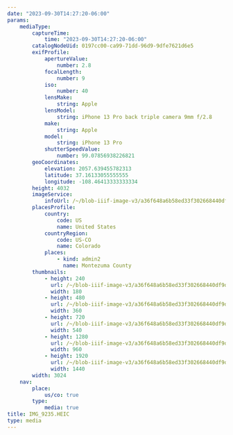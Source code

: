 ```yaml
---
date: "2023-09-30T14:27:20-06:00"
params:
    mediaType:
        captureTime:
            time: "2023-09-30T14:27:20-06:00"
        catalogNodeUid: 0197cc00-ca99-71dd-96d9-9dfe7621d6e5
        exifProfile:
            apertureValue:
                number: 2.8
            focalLength:
                number: 9
            iso:
                number: 40
            lensMake:
                string: Apple
            lensModel:
                string: iPhone 13 Pro back triple camera 9mm f/2.8
            make:
                string: Apple
            model:
                string: iPhone 13 Pro
            shutterSpeedValue:
                number: 99.07856938226821
        geoCoordinates:
            elevation: 2057.639455782313
            latitude: 37.16133055555555
            longitude: -108.46413333333334
        height: 4032
        imageService:
            infoUrl: /~/blob-iiif-image-v3/a36f648a6b58ed33f302668440df9dbeb8fd279089f97b7be562d6f27887693c/info.json
        placesProfile:
            country:
                code: US
                name: United States
            countryRegion:
                code: US-CO
                name: Colorado
            places:
                - kind: admin2
                  name: Montezuma County
        thumbnails:
            - height: 240
              url: /~/blob-iiif-image-v3/a36f648a6b58ed33f302668440df9dbeb8fd279089f97b7be562d6f27887693c/full/180%2C240/0/default.jpg
              width: 180
            - height: 480
              url: /~/blob-iiif-image-v3/a36f648a6b58ed33f302668440df9dbeb8fd279089f97b7be562d6f27887693c/full/360%2C480/0/default.jpg
              width: 360
            - height: 720
              url: /~/blob-iiif-image-v3/a36f648a6b58ed33f302668440df9dbeb8fd279089f97b7be562d6f27887693c/full/540%2C720/0/default.jpg
              width: 540
            - height: 1280
              url: /~/blob-iiif-image-v3/a36f648a6b58ed33f302668440df9dbeb8fd279089f97b7be562d6f27887693c/full/960%2C1280/0/default.jpg
              width: 960
            - height: 1920
              url: /~/blob-iiif-image-v3/a36f648a6b58ed33f302668440df9dbeb8fd279089f97b7be562d6f27887693c/full/1440%2C1920/0/default.jpg
              width: 1440
        width: 3024
    nav:
        place:
            us/co: true
        type:
            media: true
title: IMG_9235.HEIC
type: media
---
```

